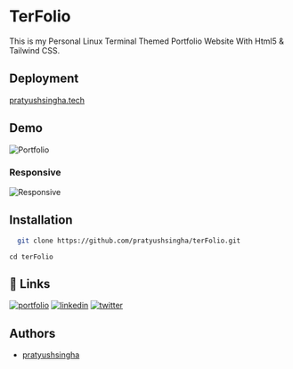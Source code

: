 
# TerFolio

This is my Personal Linux Terminal Themed Portfolio Website With Html5 & Tailwind CSS.







## Deployment

[pratyushsingha.tech](https://pratyushsingha.tech/)


## Demo

![Portfolio](https://i.postimg.cc/nhsnVHgH/Screenshot-from-2023-04-15-23-12-18.png
)

### Responsive
![Responsive](https://i.postimg.cc/j2grK9hw/mobile-4.png
)


## Installation



```bash
  git clone https://github.com/pratyushsingha/terFolio.git
  ```
  ```
  cd terFolio
```
    
## 🔗 Links
[![portfolio](https://img.shields.io/badge/my_portfolio-000?style=for-the-badge&logo=ko-fi&logoColor=white)](https://pratyushsingha.tech/)
[![linkedin](https://img.shields.io/badge/linkedin-0A66C2?style=for-the-badge&logo=linkedin&logoColor=white)](https://www.linkedin.com/in/pratyushsingha/)
[![twitter](https://img.shields.io/badge/twitter-1DA1F2?style=for-the-badge&logo=twitter&logoColor=white)](https://twitter.com/_being_pratyush)


## Authors

- [pratyushsingha](https://www.github.com/pratyushsingha)

